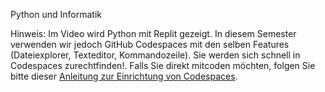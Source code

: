 Python und Informatik

Hinweis: Im Video wird Python mit Replit gezeigt. In diesem Semester verwenden
wir jedoch GitHub Codespaces mit den selben Features (Dateiexplorer, Texteditor, Kommandozeile). Sie werden sich schnell in Codespaces zurechtfinden!.
Falls Sie direkt mitcoden möchten,
folgen Sie bitte dieser [Anleitung zur Einrichtung von Codespaces](https://tutors.dev/lab/technological-skills/topic-04-python1/unit-1/book-codespace/config-codespace).